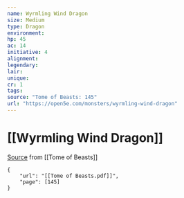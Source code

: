 ```yaml
---
name: Wyrmling Wind Dragon
size: Medium
type: Dragon
environment: 
hp: 45
ac: 14
initiative: 4
alignment: 
legendary: 
lair: 
unique: 
cr: 1
tags: 
source: "Tome of Beasts: 145"
url: "https://open5e.com/monsters/wyrmling-wind-dragon"
---
```

# [[Wyrmling Wind Dragon]]

[Source](zotero://open-pdf/library/items/ULEQWHJM?page=145) from [[Tome of Beasts]]

```pdf
{
	"url": "[[Tome of Beasts.pdf]]",
	"page": [145]
}
```

